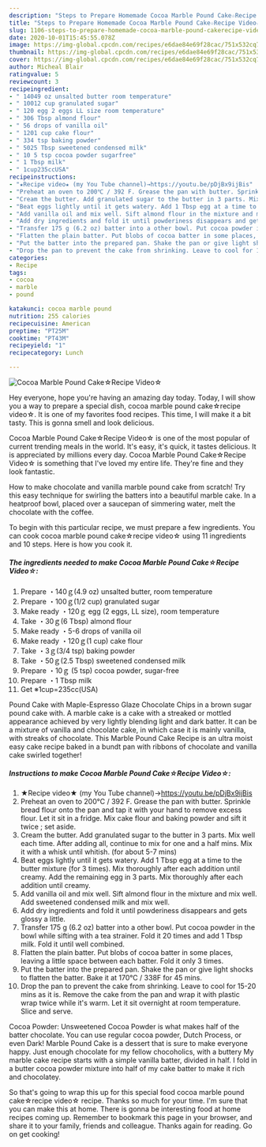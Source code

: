 ```yaml
---
description: "Steps to Prepare Homemade Cocoa Marble Pound Cake☆Recipe Video☆"
title: "Steps to Prepare Homemade Cocoa Marble Pound Cake☆Recipe Video☆"
slug: 1106-steps-to-prepare-homemade-cocoa-marble-pound-cakerecipe-video
date: 2020-10-01T15:45:55.078Z
image: https://img-global.cpcdn.com/recipes/e6dae84e69f28cac/751x532cq70/cocoa-marble-pound-cake☆recipe-video☆-recipe-main-photo.jpg
thumbnail: https://img-global.cpcdn.com/recipes/e6dae84e69f28cac/751x532cq70/cocoa-marble-pound-cake☆recipe-video☆-recipe-main-photo.jpg
cover: https://img-global.cpcdn.com/recipes/e6dae84e69f28cac/751x532cq70/cocoa-marble-pound-cake☆recipe-video☆-recipe-main-photo.jpg
author: Micheal Blair
ratingvalue: 5
reviewcount: 3
recipeingredient:
- " 14049 oz unsalted butter room temperature"
- " 10012 cup granulated sugar"
- " 120 egg 2 eggs LL size room temperature"
- " 306 Tbsp almond flour"
- " 56 drops of vanilla oil"
- " 1201 cup cake flour"
- " 334 tsp baking powder"
- " 5025 Tbsp sweetened condensed milk"
- " 10 5 tsp cocoa powder sugarfree"
- " 1 Tbsp milk"
- " 1cup235ccUSA"
recipeinstructions:
- "★Recipe video★ (my You Tube channel)→https://youtu.be/pDjBx9ijBis"
- "Preheat an oven to 200℃ / 392 F. Grease the pan with butter. Sprinkle bread flour onto the pan and tap it with your hand to remove excess flour. Let it sit in a fridge. Mix cake flour and baking powder and sift it twice ; set aside."
- "Cream the butter. Add granulated sugar to the butter in 3 parts. Mix well each time. After adding all, continue to mix for one and a half mins. Mix it with a whisk until whitish. (for about 5-7 mins)"
- "Beat eggs lightly until it gets watery. Add 1 Tbsp egg at a time to the butter mixture (for 3 times). Mix thoroughly after each addition until creamy. Add the remaining egg in 3 parts. Mix thoroughly after each addition until creamy."
- "Add vanilla oil and mix well. Sift almond flour in the mixture and mix well. Add sweetened condensed milk and mix well."
- "Add dry ingredients and fold it until powderiness disappears and gets glossy a little."
- "Transfer 175 g (6.2 oz) batter into a other bowl. Put cocoa powder in the bowl while sifting with a tea strainer. Fold it 20 times and add 1 Tbsp milk. Fold it until well combined."
- "Flatten the plain batter. Put blobs of cocoa batter in some places, leaving a little space between each batter. Fold it only 3 times."
- "Put the batter into the prepared pan. Shake the pan or give light shocks to flatten the batter. Bake it at 170℃ / 338F for 45 mins."
- "Drop the pan to prevent the cake from shrinking. Leave to cool for 15-20 mins as it is. Remove the cake from the pan and wrap it with plastic wrap twice while it&#39;s warm. Let it sit overnight at room temperature. Slice and serve."
categories:
- Recipe
tags:
- cocoa
- marble
- pound

katakunci: cocoa marble pound 
nutrition: 255 calories
recipecuisine: American
preptime: "PT25M"
cooktime: "PT43M"
recipeyield: "1"
recipecategory: Lunch

---
```



![Cocoa Marble Pound Cake☆Recipe Video☆](https://img-global.cpcdn.com/recipes/e6dae84e69f28cac/751x532cq70/cocoa-marble-pound-cake☆recipe-video☆-recipe-main-photo.jpg)

Hey everyone, hope you're having an amazing day today. Today, I will show you a way to prepare a special dish, cocoa marble pound cake☆recipe video☆. It is one of my favorites food recipes. This time, I will make it a bit tasty. This is gonna smell and look delicious.

Cocoa Marble Pound Cake☆Recipe Video☆ is one of the most popular of current trending meals in the world. It's easy, it's quick, it tastes delicious. It is appreciated by millions every day. Cocoa Marble Pound Cake☆Recipe Video☆ is something that I've loved my entire life. They're fine and they look fantastic.

How to make chocolate and vanilla marble pound cake from scratch! Try this easy technique for swirling the batters into a beautiful marble cake. In a heatproof bowl, placed over a saucepan of simmering water, melt the chocolate with the coffee.


To begin with this particular recipe, we must prepare a few ingredients. You can cook cocoa marble pound cake☆recipe video☆ using 11 ingredients and 10 steps. Here is how you cook it.

<!--inarticleads1-->

##### The ingredients needed to make Cocoa Marble Pound Cake☆Recipe Video☆:

1. Prepare  ・140ｇ(4.9 oz) unsalted butter, room temperature
1. Prepare  ・100ｇ(1/2 cup) granulated sugar
1. Make ready  ・120ｇ egg (2 eggs, LL size), room temperature
1. Take  ・30ｇ(6 Tbsp) almond flour
1. Make ready  ・5-6 drops of vanilla oil
1. Make ready  ・120ｇ(1 cup) cake flour
1. Take  ・3ｇ(3/4 tsp) baking powder
1. Take  ・50ｇ(2.5 Tbsp) sweetened condensed milk
1. Prepare  ・10ｇ (5 tsp) cocoa powder, sugar-free
1. Prepare  ・1 Tbsp milk
1. Get  ※1cup=235cc(USA)


Pound Cake with Maple-Espresso Glaze Chocolate Chips in a brown sugar pound cake with. A marble cake is a cake with a streaked or mottled appearance achieved by very lightly blending light and dark batter. It can be a mixture of vanilla and chocolate cake, in which case it is mainly vanilla, with streaks of chocolate. This Marble Pound Cake Recipe is an ultra moist easy cake recipe baked in a bundt pan with ribbons of chocolate and vanilla cake swirled together! 

<!--inarticleads2-->

##### Instructions to make Cocoa Marble Pound Cake☆Recipe Video☆:

1. ★Recipe video★ (my You Tube channel)→https://youtu.be/pDjBx9ijBis
1. Preheat an oven to 200℃ / 392 F. Grease the pan with butter. Sprinkle bread flour onto the pan and tap it with your hand to remove excess flour. Let it sit in a fridge. Mix cake flour and baking powder and sift it twice ; set aside.
1. Cream the butter. Add granulated sugar to the butter in 3 parts. Mix well each time. After adding all, continue to mix for one and a half mins. Mix it with a whisk until whitish. (for about 5-7 mins)
1. Beat eggs lightly until it gets watery. Add 1 Tbsp egg at a time to the butter mixture (for 3 times). Mix thoroughly after each addition until creamy. Add the remaining egg in 3 parts. Mix thoroughly after each addition until creamy.
1. Add vanilla oil and mix well. Sift almond flour in the mixture and mix well. Add sweetened condensed milk and mix well.
1. Add dry ingredients and fold it until powderiness disappears and gets glossy a little.
1. Transfer 175 g (6.2 oz) batter into a other bowl. Put cocoa powder in the bowl while sifting with a tea strainer. Fold it 20 times and add 1 Tbsp milk. Fold it until well combined.
1. Flatten the plain batter. Put blobs of cocoa batter in some places, leaving a little space between each batter. Fold it only 3 times.
1. Put the batter into the prepared pan. Shake the pan or give light shocks to flatten the batter. Bake it at 170℃ / 338F for 45 mins.
1. Drop the pan to prevent the cake from shrinking. Leave to cool for 15-20 mins as it is. Remove the cake from the pan and wrap it with plastic wrap twice while it&#39;s warm. Let it sit overnight at room temperature. Slice and serve.


Cocoa Powder: Unsweetened Cocoa Powder is what makes half of the batter chocolate. You can use regular cocoa powder, Dutch Process, or even Dark! Marble Pound Cake is a dessert that is sure to make everyone happy. Just enough chocolate for my fellow chocoholics, with a buttery My marble cake recipe starts with a simple vanilla batter, divided in half. I fold in a butter cocoa powder mixture into half of my cake batter to make it rich and chocolatey. 

So that's going to wrap this up for this special food cocoa marble pound cake☆recipe video☆ recipe. Thanks so much for your time. I'm sure that you can make this at home. There is gonna be interesting food at home recipes coming up. Remember to bookmark this page in your browser, and share it to your family, friends and colleague. Thanks again for reading. Go on get cooking!
